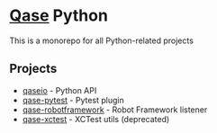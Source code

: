 # [Qase](https://qase.io) Python

This is a monorepo for all Python-related projects

## Projects

- [qaseio](/qaseio) - Python API
- [qase-pytest](/qase-pytest) - Pytest plugin
- [qase-robotframework](/qase-robotframework) - Robot Framework listener
- [qase-xctest](/qase-xctest) - XCTest utils (deprecated)
